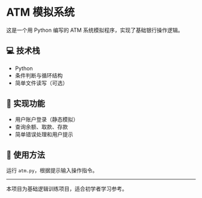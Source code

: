 # ATM 模拟系统

这是一个用 Python 编写的 ATM 系统模拟程序，实现了基础银行操作逻辑。

## 💻 技术栈
- Python
- 条件判断与循环结构
- 简单文件读写（可选）

## 🎯 实现功能
- 用户账户登录（静态模拟）
- 查询余额、取款、存款
- 简单错误处理和用户提示

## 🚀 使用方法
运行 `atm.py`，根据提示输入操作指令。

---

本项目为基础逻辑训练项目，适合初学者学习参考。
